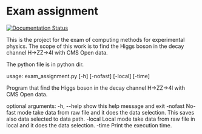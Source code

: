 # Exam assignment
[![Documentation Status](https://readthedocs.org/projects/higgs-to4l-analysis/badge/?version=latest)](https://higgs-to4l-analysis.readthedocs.io/en/latest/?badge=latest)


This is the project for the exam of computing methods for experimental physics. The scope of this work is to find the Higgs boson in the decay channel H->ZZ->4l with CMS Open data.

The python file is in python dir.

usage: exam_assignment.py [-h] [-nofast] [-local] [-time]

Program that find the Higgs boson in the decay channel H->ZZ->4l with CMS Open data.

optional arguments:
  -h, --help  show this help message and exit
  -nofast     No-fast mode take data from raw file and it does the data selection. This saves also data selected to
              data path.
  -local      Local mode take data from raw file in local and it does the data selection.
  -time       Print the execution time.
